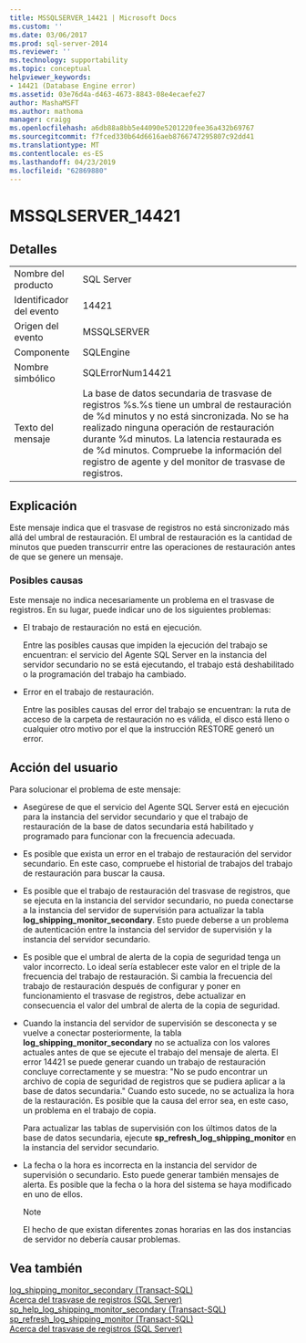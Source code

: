 ```yaml
---
title: MSSQLSERVER_14421 | Microsoft Docs
ms.custom: ''
ms.date: 03/06/2017
ms.prod: sql-server-2014
ms.reviewer: ''
ms.technology: supportability
ms.topic: conceptual
helpviewer_keywords:
- 14421 (Database Engine error)
ms.assetid: 03e76d4a-d463-4673-8843-08e4ecaefe27
author: MashaMSFT
ms.author: mathoma
manager: craigg
ms.openlocfilehash: a6db88a8bb5e44090e5201220fee36a432b69767
ms.sourcegitcommit: f7fced330b64d6616aeb8766747295807c92dd41
ms.translationtype: MT
ms.contentlocale: es-ES
ms.lasthandoff: 04/23/2019
ms.locfileid: "62869880"
---
```

# <a name="mssqlserver14421"></a>MSSQLSERVER_14421
    
## <a name="details"></a>Detalles  
  
|||  
|-|-|  
|Nombre del producto|SQL Server|  
|Identificador del evento|14421|  
|Origen del evento|MSSQLSERVER|  
|Componente|SQLEngine|  
|Nombre simbólico|SQLErrorNum14421|  
|Texto del mensaje|La base de datos secundaria de trasvase de registros %s.%s tiene un umbral de restauración de %d minutos y no está sincronizada. No se ha realizado ninguna operación de restauración durante %d minutos. La latencia restaurada es de %d minutos. Compruebe la información del registro de agente y del monitor de trasvase de registros.|  
  
## <a name="explanation"></a>Explicación  
 Este mensaje indica que el trasvase de registros no está sincronizado más allá del umbral de restauración. El umbral de restauración es la cantidad de minutos que pueden transcurrir entre las operaciones de restauración antes de que se genere un mensaje.  
  
### <a name="possible-causes"></a>Posibles causas  
 Este mensaje no indica necesariamente un problema en el trasvase de registros. En su lugar, puede indicar uno de los siguientes problemas:  
  
-   El trabajo de restauración no está en ejecución.  
  
     Entre las posibles causas que impiden la ejecución del trabajo se encuentran: el servicio del Agente SQL Server en la instancia del servidor secundario no se está ejecutando, el trabajo está deshabilitado o la programación del trabajo ha cambiado.  
  
-   Error en el trabajo de restauración.  
  
     Entre las posibles causas del error del trabajo se encuentran: la ruta de acceso de la carpeta de restauración no es válida, el disco está lleno o cualquier otro motivo por el que la instrucción RESTORE generó un error.  
  
## <a name="user-action"></a>Acción del usuario  
 Para solucionar el problema de este mensaje:  
  
-   Asegúrese de que el servicio del Agente SQL Server está en ejecución para la instancia del servidor secundario y que el trabajo de restauración de la base de datos secundaria está habilitado y programado para funcionar con la frecuencia adecuada.  
  
-   Es posible que exista un error en el trabajo de restauración del servidor secundario. En este caso, compruebe el historial de trabajos del trabajo de restauración para buscar la causa.  
  
-   Es posible que el trabajo de restauración del trasvase de registros, que se ejecuta en la instancia del servidor secundario, no pueda conectarse a la instancia del servidor de supervisión para actualizar la tabla **log_shipping_monitor_secondary**. Esto puede deberse a un problema de autenticación entre la instancia del servidor de supervisión y la instancia del servidor secundario.  
  
-   Es posible que el umbral de alerta de la copia de seguridad tenga un valor incorrecto. Lo ideal sería establecer este valor en el triple de la frecuencia del trabajo de restauración. Si cambia la frecuencia del trabajo de restauración después de configurar y poner en funcionamiento el trasvase de registros, debe actualizar en consecuencia el valor del umbral de alerta de la copia de seguridad.  
  
-   Cuando la instancia del servidor de supervisión se desconecta y se vuelve a conectar posteriormente, la tabla **log_shipping_monitor_secondary** no se actualiza con los valores actuales antes de que se ejecute el trabajo del mensaje de alerta. El error 14421 se puede generar cuando un trabajo de restauración concluye correctamente y se muestra: "No se pudo encontrar un archivo de copia de seguridad de registros que se pudiera aplicar a la base de datos secundaria." Cuando esto sucede, no se actualiza la hora de la restauración. Es posible que la causa del error sea, en este caso, un problema en el trabajo de copia.  
  
     Para actualizar las tablas de supervisión con los últimos datos de la base de datos secundaria, ejecute **sp_refresh_log_shipping_monitor** en la instancia del servidor secundario.  
  
-   La fecha o la hora es incorrecta en la instancia del servidor de supervisión o secundario. Esto puede generar también mensajes de alerta. Es posible que la fecha o la hora del sistema se haya modificado en uno de ellos.  
  
    > [!NOTE]  
    >  El hecho de que existan diferentes zonas horarias en las dos instancias de servidor no debería causar problemas.  
  
## <a name="see-also"></a>Vea también  
 [log_shipping_monitor_secondary &#40;Transact-SQL&#41;](/sql/relational-databases/system-tables/log-shipping-monitor-secondary-transact-sql)   
 [Acerca del trasvase de registros &#40;SQL Server&#41;](../../database-engine/log-shipping/about-log-shipping-sql-server.md)   
 [sp_help_log_shipping_monitor_secondary &#40;Transact-SQL&#41;](/sql/relational-databases/system-stored-procedures/sp-help-log-shipping-monitor-secondary-transact-sql)   
 [sp_refresh_log_shipping_monitor &#40;Transact-SQL&#41;](/sql/relational-databases/system-stored-procedures/sp-refresh-log-shipping-monitor-transact-sql)   
 [Acerca del trasvase de registros &#40;SQL Server&#41;](../../database-engine/log-shipping/about-log-shipping-sql-server.md)  
  
  

